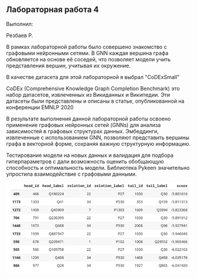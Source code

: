 ## Лабораторная работа 4
Выполнил:

Резбаев Р.

В рамках лабораторной работы было совершено знакомство с графовыми нейронными сетями. В GNN каждая вершина графа обновляется на основе её соседей, что позволяет модели учить представления вершин, учитывая их окружение.

В качестве датасета для этой лабораторной я выбрал "CoDExSmall"

CoDEx (Comprehensive Knowledge Graph Completion Benchmark) это набор  датасетов, извлеченных из Викиданных и Википедии. Эти датасеты были представлены и описаны в статье,  опубликованной на конференции EMNLP 2020

В результате выполнения данной лабораторной работы освоено применение графовых нейронных сетей (GNNs) для анализа зависимостей в графовых структурах данных. Эмбеддинги, извлеченные с использованием GNN, позволяют представить вершины графа в векторной форме, сохраняя важную структурную информацию.

Тестирование модели на новых данных и валидация для подбора гиперпараметров с дали возможность оценить обобщающую способность и оптимальность модели. Библиотека Pykeen значительно упростила взаимодействие с графовыми данными.

![picture](picture.png)
